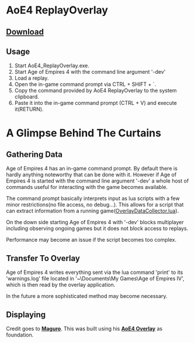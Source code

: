 # AoE4 ReplayOverlay

## **[Download](https://github.com/kuschAoe/AoE4_ReplayOverlay/releases/download/v0.0.1/AoE4_ReplayOverlay.zip)**

## Usage
1. Start AoE4_ReplayOverlay.exe.
2. Start Age of Empires 4 with the command line argument '-dev'
3. Load a replay.
4. Open the in-game command prompt via CTRL + SHIFT + `.
5. Copy the command provided by AoE4 ReplayOverlay to the system clipboard.
6. Paste it into the in-game command prompt (CTRL + V) and execute it(RETURN).

# A Glimpse Behind The Curtains
## Gathering Data
Age of Empires 4 has an in-game command prompt. By default there is hardly anything noteworthy that can be done with it. However if Age of Empires 4 is started with the command line argument '-dev' a whole host of commands useful for interacting with the game becomes available.

The command prompt basically interprets input as lua scripts with a few minor restrictions(no file access, no debug...). This allows for a script that can extract information from a running game([OverlayDataCollector.lua](**https://github.com/kuschAoe/AoE4_ReplayOverlay/blob/main/src/AoE4LuaScript/OverlayDataCollector.lua**)).

On the down side starting Age of Empires 4 with '-dev' blocks multiplayer including observing ongoing games but it does not block access to replays.

Performance may become an issue if the script becomes too complex.
## Transfer To Overlay
Age of Empires 4 writes everything sent via the lua command 'print' to its 'warnings.log' file located in '~\Documents\My Games\Age of Empires IV', which is then read by the overlay application.

In the future a more sophisticated method may become necessary.
## Displaying
Credit goes to **[Maguro](https://github.com/FluffyMaguro)**. This was built using his **[AoE4 Overlay](https://github.com/FluffyMaguro/AoE4_Overlay)** as foundation.